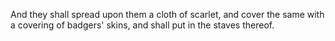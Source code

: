 And they shall spread upon them a cloth of scarlet, and cover the same with a covering of badgers' skins, and shall put in the staves thereof.
